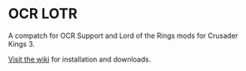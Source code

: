 # OCR LOTR
A compatch for OCR Support and Lord of the Rings mods for Crusader Kings 3.

[Visit the wiki](https://github.com/Agamidae/OCR-LOTR/wiki) for installation and downloads.
